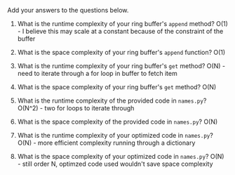 Add your answers to the questions below.

1. What is the runtime complexity of your ring buffer's `append` method?
O(1) - I believe this may scale at a constant because of the constraint of the buffer
2. What is the space complexity of your ring buffer's `append` function?
O(1)
3. What is the runtime complexity of your ring buffer's `get` method?
O(N) - need to iterate through a for loop in buffer to fetch item
4. What is the space complexity of your ring buffer's `get` method?
O(N)

5. What is the runtime complexity of the provided code in `names.py`?
O(N^2) - two for loops to iterate through
6. What is the space complexity of the provided code in `names.py`?
O(N)
7. What is the runtime complexity of your optimized code in `names.py`?
O(N) - more efficient complexity running through a dictionary
8. What is the space complexity of your optimized code in `names.py`?
O(N) - still order N, optimzed code used wouldn't save space complexity